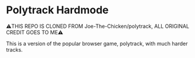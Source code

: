 # Polytrack Hardmode
⚠️THIS REPO IS CLONED FROM Joe-The-Chicken/polytrack, ALL ORIGINAL CREDIT GOES TO ME⚠️

This is a version of the popular browser game, polytrack, with much harder tracks.
